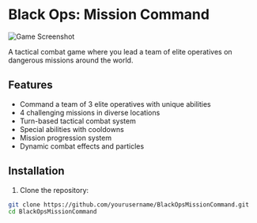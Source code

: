 # Black Ops: Mission Command

![Game Screenshot](screenshot.png)

A tactical combat game where you lead a team of elite operatives on dangerous missions around the world.

## Features
- Command a team of 3 elite operatives with unique abilities
- 4 challenging missions in diverse locations
- Turn-based tactical combat system
- Special abilities with cooldowns
- Mission progression system
- Dynamic combat effects and particles

## Installation

1. Clone the repository:
```bash
git clone https://github.com/yourusername/BlackOpsMissionCommand.git
cd BlackOpsMissionCommand
